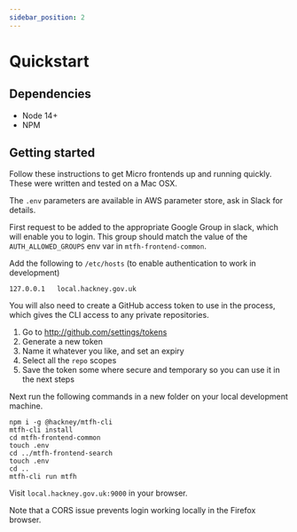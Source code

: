 ```yaml
---
sidebar_position: 2
---
```

# Quickstart

## Dependencies

- Node 14+
- NPM

## Getting started

Follow these instructions to get Micro frontends up and running quickly.
These were written and tested on a Mac OSX.

The `.env` parameters are available in AWS parameter store, ask in Slack for details.

First request to be added to the appropriate Google Group in slack, which will enable you to login.
This group should match the value of the `AUTH_ALLOWED_GROUPS` env var in `mtfh-frontend-common`.

Add the following to `/etc/hosts` (to enable authentication to work in development)

```
127.0.0.1   local.hackney.gov.uk
```

You will also need to create a GitHub access token to use in the process, which gives the CLI access to any
private repositories.

1. Go to http://github.com/settings/tokens
2. Generate a new token
3. Name it whatever you like, and set an expiry
4. Select all the `repo` scopes
5. Save the token some where secure and temporary so you can use it in the next steps

Next run the following commands in a new folder on your local development machine.

```
npm i -g @hackney/mtfh-cli
mtfh-cli install
cd mtfh-frontend-common
touch .env
cd ../mtfh-frontend-search
touch .env
cd ..
mtfh-cli run mtfh
```

Visit `local.hackney.gov.uk:9000` in your browser.

Note that a CORS issue prevents login working locally in the Firefox browser.
